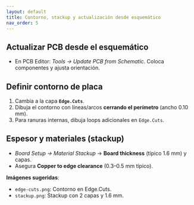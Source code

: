 ```yaml
---
layout: default
title: Contorno, stackup y actualización desde esquemático
nav_order: 5
---
```


## Actualizar PCB desde el esquemático
- En PCB Editor: *Tools → Update PCB from Schematic*. Coloca componentes y ajusta orientación.

## Definir contorno de placa
1. Cambia a la capa **`Edge.Cuts`**.
2. Dibuja el contorno con líneas/arcos **cerrando el perímetro** (ancho 0.10 mm).
3. Para ranuras internas, dibuja loops adicionales en `Edge.Cuts`.

## Espesor y materiales (stackup)
- *Board Setup → Material Stackup* → **Board thickness** (típico 1.6 mm) y capas.
- Asegura **Copper to edge clearance** (0.3–0.5 mm típico).

**Imágenes sugeridas**:  
- `edge-cuts.png`: Contorno en Edge.Cuts.  
- `stackup.png`: Stackup con 2 capas y 1.6 mm.
